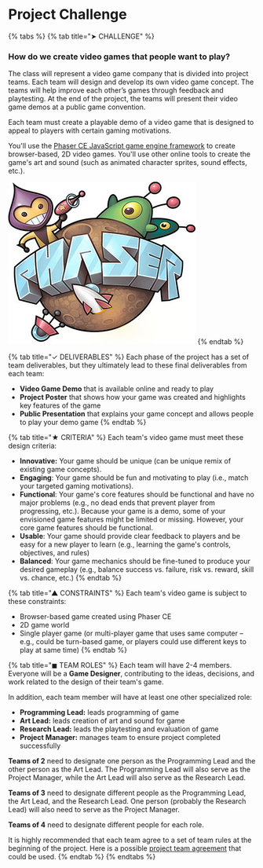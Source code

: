 # Project Challenge

{% tabs %}
{% tab title="➤ CHALLENGE" %}
### How do we create video games that people want to play?

The class will represent a video game company that is divided into project teams. Each team will design and develop its own video game concept. The teams will help improve each other’s games through feedback and playtesting. At the end of the project, the teams will present their video game demos at a public game convention.

Each team must create a playable demo of a video game that is designed to appeal to players with certain gaming motivations.

You'll use the [Phaser CE JavaScript game engine framework](https://photonstorm.github.io/phaser-ce/) to create browser-based, 2D video games. You'll use other online tools to create the game's art and sound \(such as animated character sprites, sound effects, etc.\).

![](../.gitbook/assets/phaser.jpg)
{% endtab %}

{% tab title="✓ DELIVERABLES" %}
Each phase of the project has a set of team deliverables, but they ultimately lead to these final deliverables from each team:

* **Video Game Demo** that is available online and ready to play
* **Project Poster** that shows how your game was created and highlights key features of the game
* **Public Presentation** that explains your game concept and allows people to play your demo game
{% endtab %}

{% tab title="★ CRITERIA" %}
Each team's video game must meet these design criteria:

* **Innovative:**  Your game should be unique \(can be unique remix of existing game concepts\).
* **Engaging**:  Your game should be fun and motivating to play \(i.e., match your targeted gaming motivations\).
* **Functional**:  Your game's core features should be functional and have no major problems \(e.g., no dead ends that prevent player from progressing, etc.\). Because your game is a demo, some of your envisioned game features might be limited or missing. However, your core game features should be functional.
* **Usable**:  Your game should provide clear feedback to players and be easy for a new player to learn \(e.g., learning the game's controls, objectives, and rules\)
* **Balanced**:  Your game mechanics should be fine-tuned to produce your desired gameplay \(e.g., balance success vs. failure, risk vs. reward, skill vs. chance, etc.\)
{% endtab %}

{% tab title="▲ CONSTRAINTS" %}
Each team's video game is subject to these constraints:

* Browser-based game created using Phaser CE
* 2D game world
* Single player game \(or multi-player game that uses same computer – e.g., could be turn-based game, or players could use different keys to play at same time\)
{% endtab %}

{% tab title="◼ TEAM ROLES" %}
Each team will have 2-4 members. Everyone will be a **Game Designer**, contributing to the ideas, decisions, and work related to the design of their team's game.

In addition, each team member will have at least one other specialized role:

* **Programming Lead:** leads programming of game
* **Art Lead:** leads creation of art and sound for game
* **Research Lead:** leads the playtesting and evaluation of game
* **Project Manager:** manages team to ensure project completed successfully

**Teams of 2** need to designate one person as the Programming Lead and the other person as the Art Lead. The Programming Lead will also serve as the Project Manager, while the Art Lead will also serve as the Research Lead.

**Teams of 3** need to designate different people as the Programming Lead, the Art Lead, and the Research Lead. One person \(probably the Research Lead\) will also need to serve as the Project Manager.

**Teams of 4** need to designate different people for each role.

It is highly recommended that each team agree to a set of team rules at the beginning of the project. Here is a possible [project team agreement](https://drive.google.com/open?id=11OySnAbGoev728UWsiaUk818CputNZFJ291MJNwkRwc) that could be used.
{% endtab %}
{% endtabs %}


